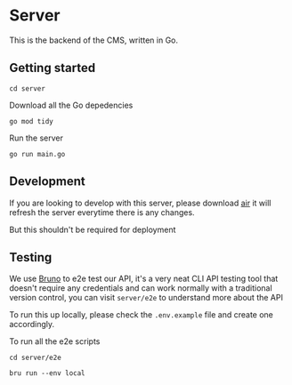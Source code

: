 # Server

This is the backend of the CMS, written in Go.

## Getting started

```
cd server
```

Download all the Go depedencies

```
go mod tidy
```

Run the server

```
go run main.go
```

## Development

If you are looking to develop with this server, please download [air](https://github.com/air-verse/air) it will refresh the server everytime there is any changes.

But this shouldn't be required for deployment

## Testing

We use [Bruno](https://www.usebruno.com/) to e2e test our API, it's a very neat CLI API testing tool that doesn't require any credentials and can work normally with a traditional version control, you can visit `server/e2e` to understand more about the API

To run this up locally, please check the `.env.example` file and create one accordingly.

To run all the e2e scripts

```
cd server/e2e

bru run --env local
```
